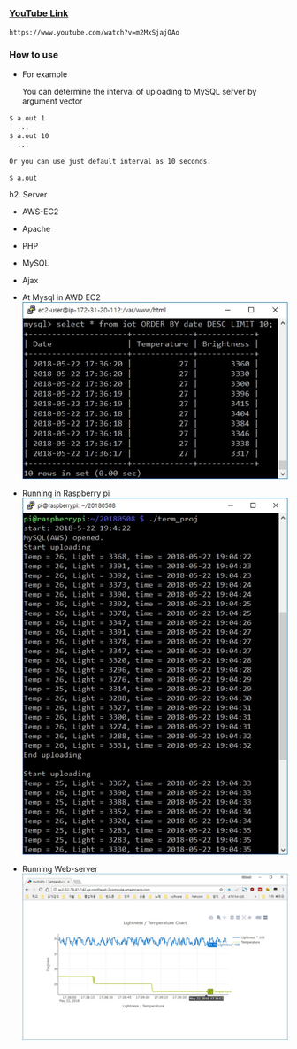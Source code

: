 ### [YouTube Link](https://www.youtube.com/watch?v=m2MxSjajOAo)
```
https://www.youtube.com/watch?v=m2MxSjajOAo
```

### How to use

* For example

    You can determine the interval of uploading to MySQL server by argument vector
```
$ a.out 1
  ...
$ a.out 10
  ...
```
    Or you can use just default interval as 10 seconds.
    
```
$ a.out
```

h2. Server

* AWS-EC2
* Apache
* PHP
* MySQL
* Ajax



* At Mysql in AWD EC2
![MySQL](./image/MySQL.jpg)

* Running in Raspberry pi
![Running](./image/Running.jpg)

* Running Web-server
![web](./image/web.jpg)
